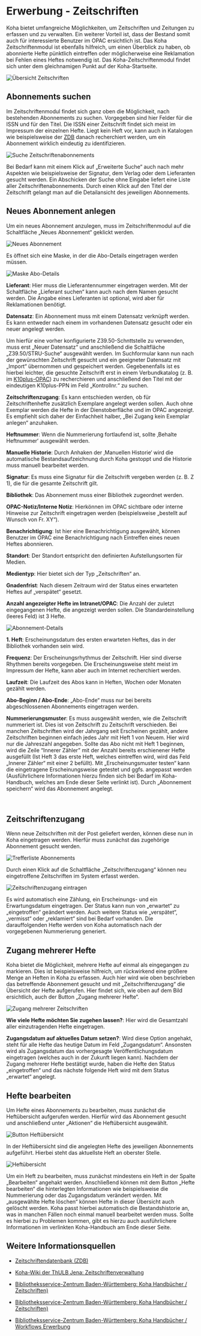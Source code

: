 # Erwerbung - Zeitschriften

Koha bietet umfangreiche Möglichkeiten, um Zeitschriften und Zeitungen zu erfassen und zu verwalten. Ein weiterer Vorteil ist, dass der Bestand somit auch für interessierte Benutzer im OPAC ersichtlich ist.
Das Koha Zeitschriftenmodul ist ebenfalls hilfreich, um einen Überblick zu haben, ob abonnierte Hefte pünktlich eintreffen oder möglicherweise eine Reklamation bei Fehlen eines Heftes notwendig ist. Das Koha-Zeitschriftenmodul findet sich unter dem gleichnamigen Punkt auf der Koha-Startseite.

![Übersicht Zeitschriften](../Images/EW_zsuebers.PNG)


## Abonnements suchen
Im Zeitschriftenmodul findet sich ganz oben die Möglichkeit, nach bestehenden Abonnements zu suchen. Vorgegeben sind hier Felder für die ISSN und für den Titel. Die ISSN einer Zeitschrift findet sich meist im Impressum der einzelnen Hefte. Liegt kein Heft vor, kann auch in Katalogen wie beispielsweise der <a href="https://zdb-katalog.de/index.xhtml">ZDB</a> danach recherchiert werden, um ein Abonnement wirklich eindeutig zu identifizieren.

![Suche Zeitschriftenabonnements](../Images/EW_zssuche.PNG)
 
Bei Bedarf kann mit einem Klick auf „Erweiterte Suche“ auch nach mehr Aspekten wie beispielsweise der Signatur, dem Verlag oder dem Lieferanten gesucht werden. Ein Abschicken der Suche ohne Eingabe liefert eine Liste aller Zeitschriftenabonnements.
Durch einen Klick auf den Titel der Zeitschrift gelangt man auf die Detailansicht des jeweiligen Abonnements.

## Neues Abonnement anlegen
 
Um ein neues Abonnement anzulegen, muss im Zeitschriftenmodul auf die Schaltfläche „Neues Abonnement“ geklickt werden.

![Neues Abonnement](../Images/EW_zsaboneu.PNG)

 
Es öffnet sich eine Maske, in der die Abo-Details eingetragen werden müssen.

![Maske Abo-Details](../Images/EW_zsabodetails.PNG)

 
**Lieferant**: Hier muss die Lieferantennummer eingetragen werden. Mit der Schaltfläche „Lieferant suchen“ kann auch nach dem Namen gesucht werden. Die Angabe eines Lieferanten ist optional, wird aber für Reklamationen benötigt.

**Datensatz**: Ein Abonnement muss mit einem Datensatz verknüpft werden. Es kann entweder nach einem im vorhandenen Datensatz gesucht oder ein neuer angelegt werden.

Um hierfür eine vorher konfigurierte Z39.50-Schnttstelle zu verwenden, muss erst „Neuer Datensatz“ und anschließend die Schaltfläche „Z39.50/STRU-Suche“ ausgewählt werden. Im Suchformular kann nun nach der gewünschten Zeitschrift gesucht und ein geeigneter Datensatz mit „Import“ übernommen und gespeichert werden. Gegebenenfalls ist es hierbei leichter, die gesuchte Zeitschrift erst in einem Verbundkatalog (z. B. im <a href="https://opac.k10plus.de/">K10plus-OPAC</a>) zu recherchieren und anschließend den Titel mit der eindeutigen K10plus-PPN im Feld „Kontrollnr.“ zu suchen.

**Zeitschriftenzugang**: Es kann entschieden werden, ob für Zeitschriftenhefte zusätzlich Exemplare angelegt werden sollen. Auch ohne Exemplar werden die Hefte in der Dienstoberfläche und im OPAC angezeigt. Es empfiehlt sich daher der Einfachheit halber, „Bei Zugang kein Exemplar anlegen“ anzuhaken.

**Heftnummer**: Wenn die Nummerierung fortlaufend ist, sollte ‚Behalte Heftnummer‘ ausgewählt werden.

**Manuelle Historie**: Durch Anhaken der ‚Manuellen Historie‘ wird die automatische Bestandsaufzeichnung durch Koha gestoppt und die Historie muss manuell bearbeitet werden.

**Signatur**: Es muss eine Signatur für die Zeitschrift vergeben werden (z. B. Z 1), die für die gesamte Zeitschrift gilt.

**Bibliothek**: Das Abonnement muss einer Bibliothek zugeordnet werden.

**OPAC-Notiz/Interne Notiz**: Hierkönnen im OPAC sichtbare oder interne Hinweise zur Zeitschrift eingetragen werden (beispielsweise „bestellt auf Wunsch von Fr. XY“).

**Benachrichtigung**: Ist hier eine Benachrichtigung ausgewählt, können Benutzer im OPAC eine Benachrichtigung nach Eintreffen eines neuen Heftes abonnieren.

**Standort**: Der Standort entspricht den definierten Aufstellungsorten für Medien.

**Medientyp**: Hier bietet sich der Typ „Zeitschriften“ an.

**Gnadenfrist**: Nach diesem Zeitraum wird der Status eines erwarteten Heftes auf „verspätet“ gesetzt.

**Anzahl angezeigter Hefte im Intranet/OPAC**: Die Anzahl der zuletzt eingegangenen Hefte, die angezeigt werden sollen. Die Standardeinstellung (leeres Feld) ist 3 Hefte.

![Abonnement-Details](../Images/EW_zsabomaske.PNG)

 
**1. Heft**: Erscheinungsdatum des ersten erwarteten Heftes, das in der Bibliothek vorhanden sein wird.

**Frequenz**: Der Erscheinungsrhythmus der Zeitschrift. Hier sind diverse Rhythmen bereits vorgegeben. Die Erscheinungsweise steht meist im Impressum der Hefte, kann aber auch im Internet recherchiert werden.

**Laufzeit**: Die Laufzeit des Abos kann in Heften, Wochen oder Monaten gezählt werden.

**Abo-Beginn / Abo-Ende**: „Abo-Ende“ muss nur bei bereits abgeschlossenen Abonnements eingetragen werden. 

**Nummerierungsmuster**: Es muss ausgewählt werden, wie die Zeitschrift nummeriert ist. Dies ist von Zeitschrift zu Zeitschrift verschieden. Bei manchen Zeitschriften wird der Jahrgang seit Erscheinen gezählt, andere Zeitschriften beginnen einfach jedes Jahr mit Heft 1 von Neuem. Hier wird nur die Jahreszahl angegeben. 
Sollte das Abo nicht mit Heft 1 beginnen, wird die Zeile “Innerer Zähler” mit der Anzahl bereits erschienener Hefte ausgefüllt (Ist Heft 3 das erste Heft, welches eintreffen wird, wird das Feld „Innerer Zähler“ mit einer 2 befüllt). Mit „Erscheinungsmuster testen“ kann die eingetragene Erscheinungsweise getestet und ggfs. angepasst werden (Ausführlichere Informationen hierzu finden sich bei Bedarf im Koha-Handbuch, welches am Ende dieser Seite verlinkt ist).
Durch „Abonnement speichern“ wird das Abonnement angelegt.

 
## Zeitschriftenzugang
Wenn neue Zeitschriften mit der Post geliefert werden, können diese nun in Koha eingetragen werden. Hierfür muss zunächst das zugehörige Abonnement gesucht werden.

![Trefferliste Abonnements](../Images/EW_zsaboliste.PNG)

 
Durch einen Klick auf die Schaltfläche „Zeitschriftenzugang“ können neu eingetroffene Zeitschriften im System erfasst werden.

![Zeitschriftenzugang eintragen](../Images/EW_zszugang.PNG)

 
Es wird automatisch eine Zählung, ein Erscheinungs- und ein Erwartungsdatum eingetragen. Der Status kann nun von „erwartet“ zu „eingetroffen“ geändert werden. Auch weitere Status wie „verspätet“, „vermisst“ oder „reklamiert“ sind bei Bedarf vorhanden. Die darauffolgenden Hefte werden von Koha automatisch nach der vorgegebenen Nummerierung generiert.

## Zugang mehrerer Hefte

Koha bietet die Möglichkeit, mehrere Hefte auf einmal als eingegangen zu markieren. Dies ist beispielsweise hilfreich, um rückwirkend eine größere Menge an Heften in Koha zu erfassen.
Auch hier wird wie oben beschrieben das betreffende Abonnement gesucht und mit „Zeitschriftenzugang“ die Übersicht der Hefte aufgerufen. Hier findet sich, wie oben auf dem Bild ersichtlich, auch der Button „Zugang mehrerer Hefte“. 
 

 ![Zugang mehrerer Zeitschriften](../Images/EW_zsmehrere.PNG)

**Wie viele Hefte möchten Sie zugehen lassen?**: Hier wird die Gesamtzahl aller einzutragenden Hefte eingetragen. 

**Zugangsdatum auf aktuelles Datum setzen?**: Wird diese Option angehakt, steht für alle Hefte das heutige Datum im Feld „Zugangsdatum“. Ansonsten wird als Zugangsdatum das vorhergesagte Veröffentlichungsdatum eingetragen (welches auch in der Zukunft liegen kann).
Nachdem der Zugang mehrerer Hefte bestätigt wurde, haben die Hefte den Status „eingetroffen“ und das nächste folgende Heft wird mit dem Status „erwartet“ angelegt.

## Hefte bearbeiten

Um Hefte eines Abonnements zu bearbeiten, muss zunächst die Heftübersicht aufgerufen werden. Hierfür wird das Abonnement gesucht und anschließend unter „Aktionen“ die Heftübersicht ausgewählt.
 

![Button Heftübersicht](../Images/EW_zsheftuerbersicht.PNG)

In der Heftübersicht sind die angelegten Hefte des jeweiligen Abonnements aufgeführt. Hierbei steht das aktuellste Heft an oberster Stelle. 
 

![Heftübersicht](../Images/EW_zsabohefte.PNG)

Um ein Heft zu bearbeiten, muss zunächst mindestens ein Heft in der Spalte „Bearbeiten“ angehakt werden. Anschließend können mit dem Button „Hefte bearbeiten“ die hinterlegten Informationen wie beispielsweise die Nummerierung oder das Zugangsdatum verändert werden. Mit „ausgewählte Hefte löschen“ können Hefte in dieser Übersicht auch gelöscht werden. Koha passt hierbei automatisch die Bestandshistorie an, was in manchen Fällen noch einmal manuell bearbeitet werden muss. Sollte es hierbei zu Problemen kommen, gibt es hierzu auch ausführlichere Informationen im verlinkten Koha-Handbuch am Ende dieser Seite.


## Weitere Informationsquellen

* <a href="https://zdb-katalog.de/">Zeitschriftendatenbank (ZDB)</a>

* <a href="https://koha-wiki.thulb.uni-jena.de/zeitschriftenverwaltung/">Koha-Wiki der ThULB Jena: Zeitschriftenverwaltung</a>
* <a href="https://wiki.bsz-bw.de/download/attachments/17565617/20-05_Handbuch_Zeitschriftenverwaltung.pdf?version=1&modificationDate=1611932107093&api=v2"> Bibliotheksservice-Zentrum Baden-Württemberg: Koha Handbücher / Zeitschriften)</a>
* <a href="https://wiki.bsz-bw.de/download/attachments/17565617/20-05_Handbuch_Zeitschriftenverwaltung.pdf?version=1&modificationDate=1611932107093&api=v2"> Bibliotheksservice-Zentrum Baden-Württemberg: Koha Handbücher / Zeitschriften)</a>
* <a href="https://wiki.bsz-bw.de/pages/viewpage.action?pageId=17565617&preview=/17565617/19827231/18-11_Workflows_Erwerbung.pdf">Bibliotheksservice-Zentrum Baden-Württemberg: Koha Handbücher / Workflows Erwerbung</a>

